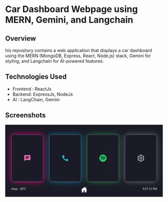 # Car Dashboard Webpage using MERN, Gemini, and Langchain
## Overview
his repository contains a web application that displays a car dashboard using the MERN (MongoDB, Express, React, Node.js) stack, Gemini for styling, and Langchain for AI-powered features.
## Technologies Used
- Frontend : ReactJs
- Backend: ExpressJs, NodeJs
- AI : LangChain, Gemini

## Screenshots
![Homepage Image](Homepage.jpg)

